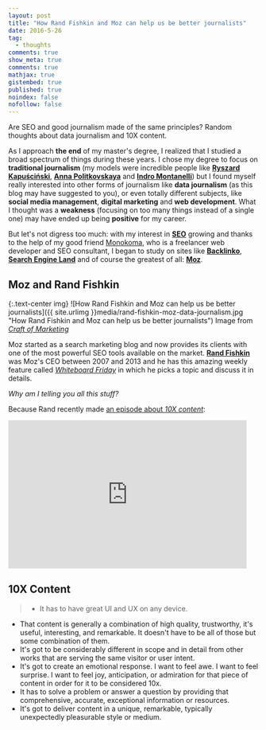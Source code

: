```yaml
---
layout: post
title: "How Rand Fishkin and Moz can help us be better journalists"
date: 2016-5-26
tag:
  - thoughts
comments: true
show_meta: true
comments: true
mathjax: true
gistembed: true
published: true
noindex: false
nofollow: false
---
```


Are SEO and good journalism made of the same principles? Random thoughts about data journalism and 10X content.

<!--more-->

As I approach **the end** of my master's degree, I realized that I studied a broad spectrum of things during these years. I chose my degree to focus on **traditional journalism** (my models were incredible people like [**Ryszard Kapuściński**](https://en.wikipedia.org/wiki/Ryszard_Kapu%C5%9Bci%C5%84ski), [**Anna Politkovskaya**](https://en.wikipedia.org/wiki/Anna_Politkovskaya) and [**Indro Montanelli**](https://en.wikipedia.org/wiki/Indro_Montanelli)) but I found myself really interested into other forms of journalism like **data journalism** (as this blog may have suggested to you), or even totally different subjects, like **social media management**, **digital marketing** and **web development**. What I thought was a **weakness** (focusing on too many things instead of a single one) may have ended up being **positive** for my career. 

But let's not digress too much: with my interest in [**SEO**](https://en.wikipedia.org/wiki/Search_engine_optimization) growing and thanks to the help of my good friend [Monokoma](http://www.wearecomplicated.net/), who is a freelancer web developer and SEO consultant, I began to study on sites like [**Backlinko**](http://backlinko.com/), [**Search Engine Land**](http://searchengineland.com/) and of course the greatest of all: [**Moz**](https://moz.com/blog). 

## Moz and Rand Fishkin 

{:.text-center img}
![How Rand Fishkin and Moz can help us be better journalists]({{ site.urlimg }}media/rand-fishkin-moz-data-journalism.jpg "How Rand Fishkin and Moz can help us be better journalists") Image from [*Craft of Marketing*](http://craftofmarketing.com/rand-fishkin/)

Moz started as a search marketing blog and now provides its clients with one of the most powerful SEO tools available on the market. [**Rand Fishkin**](https://moz.com/about/team/randfish) was Moz's CEO between 2007 and 2013 and he has this amazing weekly feature called [*Whiteboard Friday*](https://moz.com/blog/category/whiteboard-friday) in which he picks a topic and discuss it in details.

*Why am I telling you all this stuff?*

Because Rand recently made [an episode about *10X content*](https://moz.com/blog/how-to-create-10x-content-whiteboard-friday):

<iframe class="wistia_embed" name="wistia_embed" src="http://fast.wistia.net/embed/iframe/5zlnmyulwr" allowtransparency="true" frameborder="0" scrolling="no" width="480" height="298"></iframe>

## 10X Content

> * It has to have great UI and UX on any device.
* That content is generally a combination of high quality, trustworthy, it's useful, interesting, and remarkable. It doesn't have to be all of those but some combination of them.
* It's got to be considerably different in scope and in detail from other works that are serving the same visitor or user intent.
* It's got to create an emotional response. I want to feel awe. I want to feel surprise. I want to feel joy, anticipation, or admiration for that piece of content in order for it to be considered 10x.
* It has to solve a problem or answer a question by providing that comprehensive, accurate, exceptional information or resources.
* It's got to deliver content in a unique, remarkable, typically unexpectedly pleasurable style or medium.




